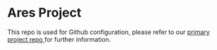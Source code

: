 # Ares Project
This repo is used for Github configuration, please refer to our [primary project repo ](https://github.com/aresproject-io/aresproject-io) for further information. 
